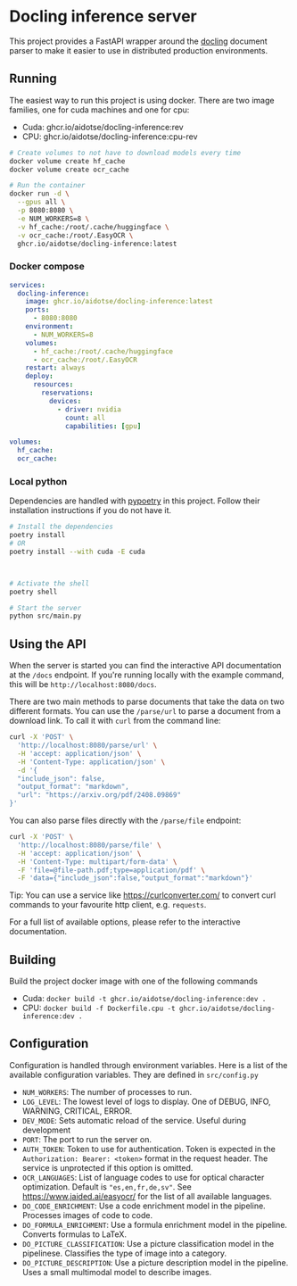 # Docling inference server

This project provides a FastAPI wrapper around the
[docling](https://github.com/DS4SD/docling) document parser to make it easier to
use in distributed production environments.

## Running

The easiest way to run this project is using docker. There are two image families,
one for cuda machines and one for cpu:

- Cuda: ghcr.io/aidotse/docling-inference:rev
- CPU: ghcr.io/aidotse/docling-inference:cpu-rev

```bash
# Create volumes to not have to download models every time
docker volume create hf_cache
docker volume create ocr_cache

# Run the container
docker run -d \
  --gpus all \
  -p 8080:8080 \
  -e NUM_WORKERS=8 \
  -v hf_cache:/root/.cache/huggingface \
  -v ocr_cache:/root/.EasyOCR \
  ghcr.io/aidotse/docling-inference:latest
```

### Docker compose

```yaml
services:
  docling-inference:
    image: ghcr.io/aidotse/docling-inference:latest
    ports:
      - 8080:8080
    environment:
      - NUM_WORKERS=8
    volumes:
      - hf_cache:/root/.cache/huggingface
      - ocr_cache:/root/.EasyOCR
    restart: always
    deploy:
      resources:
        reservations:
          devices:
            - driver: nvidia
              count: all
              capabilities: [gpu]

volumes:
  hf_cache:
  ocr_cache:
```

### Local python

Dependencies are handled with [pypoetry](https://python-poetry.org/) in this
project. Follow their installation instructions if you do not have it.

```bash
# Install the dependencies
poetry install
# OR
poetry install --with cuda -E cuda



# Activate the shell
poetry shell

# Start the server
python src/main.py
```

## Using the API

When the server is started you can find the interactive API documentation at the `/docs`
endpoint. If you're running locally with the example command, this will be
`http://localhost:8080/docs`.

There are two main methods to parse documents that take the data on two different formats.
You can use the `/parse/url` to parse a document from a download link. To call it with
`curl` from the command line:

```sh
curl -X 'POST' \
  'http://localhost:8080/parse/url' \
  -H 'accept: application/json' \
  -H 'Content-Type: application/json' \
  -d '{
  "include_json": false,
  "output_format": "markdown",
  "url": "https://arxiv.org/pdf/2408.09869"
}'
```

You can also parse files directly with the `/parse/file` endpoint:

```sh
curl -X 'POST' \
  'http://localhost:8080/parse/file' \
  -H 'accept: application/json' \
  -H 'Content-Type: multipart/form-data' \
  -F 'file=@file-path.pdf;type=application/pdf' \
  -F 'data={"include_json":false,"output_format":"markdown"}'
```

Tip: You can use a service like https://curlconverter.com/ to convert curl commands to
your favourite http client, e.g. `requests`.

For a full list of available options, please refer to the interactive documentation.

## Building

Build the project docker image with one of the following commands

- Cuda: `docker build -t ghcr.io/aidotse/docling-inference:dev .`
- CPU: `docker build -f Dockerfile.cpu -t ghcr.io/aidotse/docling-inference:dev .`

## Configuration

Configuration is handled through environment variables. Here is a list of the
available configuration variables. They are defined in `src/config.py`

- `NUM_WORKERS`: The number of processes to run.
- `LOG_LEVEL`: The lowest level of logs to display. One of DEBUG, INFO, WARNING,
  CRITICAL, ERROR.
- `DEV_MODE`: Sets automatic reload of the service. Useful during development
- `PORT`: The port to run the server on.
- `AUTH_TOKEN`: Token to use for authentication. Token is expected in the
  `Authorization: Bearer: <token>` format in the request header. The service is
  unprotected if this option is omitted.
- `OCR_LANGUAGES`: List of language codes to use for optical character optimization.
  Default is `"es,en,fr,de,sv"`. See https://www.jaided.ai/easyocr/ for the list
  of all available languages.
- `DO_CODE_ENRICHMENT`: Use a code enrichment model in the pipeline. Processes images of code to code.
- `DO_FORMULA_ENRICHMENT`: Use a formula enrichment model in the pipeline. Converts formulas to LaTeX.
- `DO_PICTURE_CLASSIFICATION`: Use a picture classification model in the pipelinese. Classifies the type of image into a category.
- `DO_PICTURE_DESCRIPTION`: Use a picture description model in the pipeline. Uses a small multimodal model to describe images.

